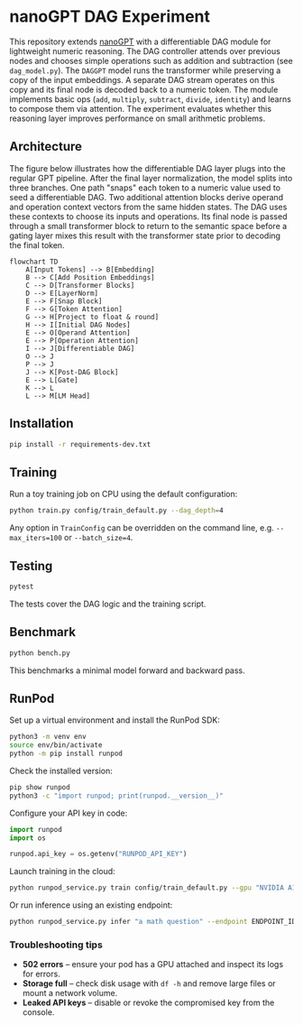 # nanoGPT DAG Experiment

This repository extends [nanoGPT](https://github.com/karpathy/nanoGPT) with a differentiable
DAG module for lightweight numeric reasoning. The DAG controller attends over
previous nodes and chooses simple operations such as addition and subtraction
(see `dag_model.py`). The `DAGGPT` model runs the transformer while preserving a
copy of the input embeddings. A separate DAG stream operates on this copy and
its final node is decoded back to a numeric token.
The module implements basic ops (`add`, `multiply`, `subtract`, `divide`, `identity`) and learns to compose them via attention.
The experiment evaluates whether this reasoning layer improves performance on small arithmetic problems.

## Architecture

The figure below illustrates how the differentiable DAG layer plugs into the regular GPT pipeline. After the final layer
normalization, the model splits into three branches. One path "snaps" each token to a numeric value used to seed a
differentiable DAG. Two additional attention blocks derive operand and operation context vectors from the same hidden
states. The DAG uses these contexts to choose its inputs and operations. Its final node is passed through a small
transformer block to return to the semantic space before a gating layer mixes this result with the transformer state prior
to decoding the final token.

```mermaid
flowchart TD
    A[Input Tokens] --> B[Embedding]
    B --> C[Add Position Embeddings]
    C --> D[Transformer Blocks]
    D --> E[LayerNorm]
    E --> F[Snap Block]
    F --> G[Token Attention]
    G --> H[Project to float & round]
    H --> I[Initial DAG Nodes]
    E --> O[Operand Attention]
    E --> P[Operation Attention]
    I --> J[Differentiable DAG]
    O --> J
    P --> J
    J --> K[Post-DAG Block]
    E --> L[Gate]
    K --> L
    L --> M[LM Head]
```

## Installation

```bash
pip install -r requirements-dev.txt
```

## Training

Run a toy training job on CPU using the default configuration:

```bash
python train.py config/train_default.py --dag_depth=4
```

Any option in `TrainConfig` can be overridden on the command line, e.g.
`--max_iters=100` or `--batch_size=4`.

## Testing

```bash
pytest
```

The tests cover the DAG logic and the training script.

## Benchmark

```bash
python bench.py
```

This benchmarks a minimal model forward and backward pass.

## RunPod

Set up a virtual environment and install the RunPod SDK:

```bash
python3 -m venv env
source env/bin/activate
python -m pip install runpod
```

Check the installed version:

```bash
pip show runpod
python3 -c "import runpod; print(runpod.__version__)"
```

Configure your API key in code:

```python
import runpod
import os

runpod.api_key = os.getenv("RUNPOD_API_KEY")
```

Launch training in the cloud:

```bash
python runpod_service.py train config/train_default.py --gpu "NVIDIA A100 40GB PCIe"
```

Or run inference using an existing endpoint:

```bash
python runpod_service.py infer "a math question" --endpoint ENDPOINT_ID
```

### Troubleshooting tips

* **502 errors** – ensure your pod has a GPU attached and inspect its logs for errors.
* **Storage full** – check disk usage with `df -h` and remove large files or mount a network volume.
* **Leaked API keys** – disable or revoke the compromised key from the console.
